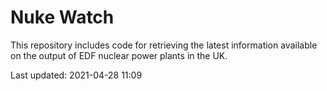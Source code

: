# Nuke Watch

This repository includes code for retrieving the latest information available on the output of EDF nuclear power plants in the UK.

Last updated: 2021-04-28 11:09